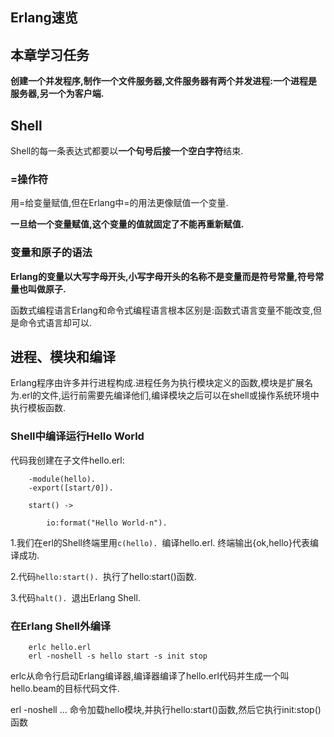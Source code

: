 ## Erlang速览 ##

## 本章学习任务 ##

**创建一个并发程序,制作一个文件服务器,文件服务器有两个并发进程:一个进程是服务器,另一个为客户端.**

## Shell ##

Shell的每一条表达式都要以**一个句号后接一个空白字符**结束.

### =操作符 ###

用=给变量赋值,但在Erlang中=的用法更像赋值一个变量.

**一旦给一个变量赋值,这个变量的值就固定了不能再重新赋值.**

### 变量和原子的语法 ###

**Erlang的变量以大写字母开头,小写字母开头的名称不是变量而是符号常量,符号常量也叫做原子.**

 函数式编程语言Erlang和命令式编程语言根本区别是:函数式语言变量不能改变,但是命令式语言却可以.

 ## 进程、模块和编译 ##

 Erlang程序由许多并行进程构成.进程任务为执行模块定义的函数,模块是扩展名为.erl的文件,运行前需要先编译他们,编译模块之后可以在shell或操作系统环境中执行模板函数.

### Shell中编译运行Hello World ###

代码我创建在子文件hello.erl:

```
    -module(hello). 
    -export([start/0]). 

    start() ->
        
        io:format("Hello World-n"). 
```

1.我们在erl的Shell终端里用``c(hello). ``编译hello.erl.
终端输出{ok,hello}代表编译成功.

2.代码``hello:start(). ``执行了hello:start()函数.

3.代码``halt(). ``退出Erlang Shell.

### 在Erlang Shell外编译 ###

```
    erlc hello.erl
    erl -noshell -s hello start -s init stop
```

erlc从命令行启动Erlang编译器,编译器编译了hello.erl代码并生成一个叫hello.beam的目标代码文件.

erl -noshell ... 命令加载hello模块,并执行hello:start()函数,然后它执行init:stop()函数
